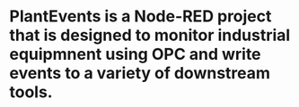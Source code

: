 # PlantEvents is a Node-RED project that is designed to monitor industrial equipmnent using OPC and write events to a variety of downstream tools.